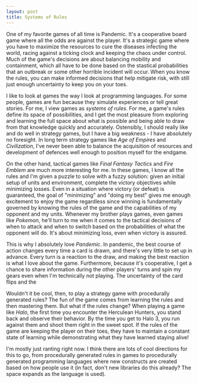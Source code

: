 ```yaml
---
layout: post
title: Systems of Rules
---
```

One of my favorite games of all time is Pandemic. It's a cooperative board game
where all the odds are against the player. It's a strategic game where you have
to maximize the resources to cure the diseases infecting the world, racing against
a ticking clock and keeping the chaos under control. Much of the game's decisions
are about balancing mobility and containment, which all have to be done based on
the stastical probabilities that an outbreak or some other horrible incident will
occur. When you know the rules, you can make informed decisions that help mitigate
risk, with still just enough uncertainty to keep you on your toes. 

I like to look at games the way I look at programming languages. For some people,
games are fun because they simulate experiences or tell great stories. For me,
I view games as *systems of rules*. For me, a game's rules define its space of
possibilities, and I get the most pleasure from exploring and learning the full
space about what is possible and being able to draw from that knowledge quickly
and accurately. Ostensibly, I should really like and do well in strategy games,
but I have a big weakness - I have absolutely no foresight. In long term
strategy games like *Age of Empires* and *Civilization*, I've never been able
to balance the acquisition of resources and development of defences well enough
to position myself for the endgame.

On the other hand, tactical games like *Final Fantasy Tactics* and *Fire Emblem*
are much more interesting for me. In these games, I know all the rules and I'm
given a puzzle to solve with a fuzzy solution: given an initial setup of units
and environment, complete the victory objectives while minimizing losses. Even
in a situation where victory (or defeat) is guaranteed, the goal of "minimizing"
and "doing my best" gives me enough excitement to enjoy the game regardless since
winning is fundamentally governed by knowing the rules of the game and the
capabilities of my opponent and my units. Whenever my brother plays games, even
games like *Pokemon*, he'll turn to me when it comes to the tactical decisions
of when to attack and when to switch based on the probabilities of what the
opponent will do. It's about minimizing loss, even when victory is assured.

This is why I absolutely love *Pandemic*. In pandemic, the best course of action
changes every time a card is drawn, and there's very little to set up in advance.
Every turn is a reaction to the draw, and making the best reaction is what I
love about the game. Furthermore, because it's cooperative, I get a chance to
share information during the other players' turns and spin my gears even when
I'm technically not playing. The uncertainty of the card flips and the 

Wouldn't it be cool, then, to play a strategy game with procedurally generated
rules? The fun of the game comes from learning the rules and then mastering them.
But what if the rules change? When playing a game like *Halo*, the first time
you encounter the Herculean Hunters, you stand back and observe their behavior.
By the time you get to Halo 3, you run against them and shoot them right in the
sweet spot. If the rules of the game are keeping the player on their toes, they
have to maintain a constant state of learning while demonstrating what they have
learned staying alive!

I'm mostly just ranting right now. I think there are lots of cool directions for
this to go, from procedurally generated rules in games to procedurally generated
programming languages where new constructs are created based on how people use
it (in fact, don't new libraries do this already? The space expands as the
language is used).
